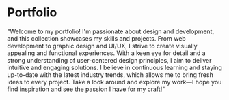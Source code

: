 # Portfolio

"Welcome to my portfolio! I'm passionate about design and development, and this collection showcases my skills and projects. From web development to graphic design and UI/UX, I strive to create visually appealing and functional experiences. With a keen eye for detail and a strong understanding of user-centered design principles, I aim to deliver intuitive and engaging solutions. I believe in continuous learning and staying up-to-date with the latest industry trends, which allows me to bring fresh ideas to every project. Take a look around and explore my work—I hope you find inspiration and see the passion I have for my craft!"
